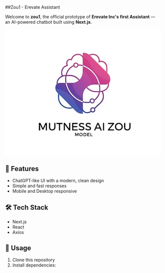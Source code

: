 ##Zou1 - Erevate Assistant

Welcome to **zou1**, the official prototype of **Erevate Inc's first Assistant** — an AI-powered chatbot built using **Next.js**.

![Logo](./public/logo.png)

## 🚀 Features
- ChatGPT-like UI with a modern, clean design
- Simple and fast responses
- Mobile and Desktop responsive

## 🛠️ Tech Stack
- Next.js
- React
- Axios

## 📄 Usage
1. Clone this repository
2. Install dependencies: